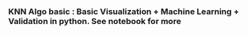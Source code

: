 ### KNN Algo basic : Basic Visualization  + Machine Learning + Validation in python. See notebook for more
